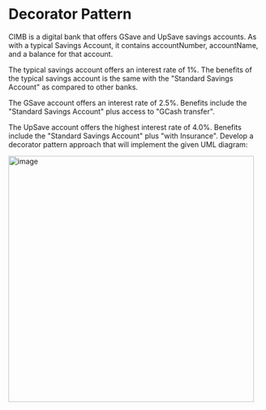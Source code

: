 # Decorator Pattern

CIMB is a digital bank that offers GSave and UpSave savings accounts. As with a typical
Savings Account, it contains accountNumber, accountName, and a balance for that account.

The typical savings account offers an interest rate of 1%.
The benefits of the typical savings account is the same with the "Standard Savings Account" as
compared to other banks.

The GSave account offers an interest rate of 2.5%.
Benefits include the "Standard Savings Account" plus access to "GCash transfer".

The UpSave account offers the highest interest rate of 4.0%.
Benefits include the "Standard Savings Account" plus "with Insurance".
Develop a decorator pattern approach that will implement the given UML diagram:

<img width="484" alt="image" src="https://github.com/chryzanths/DecoratorPattern/assets/104879763/013ae79b-0a2a-452f-95c7-cbfa340a3879">
